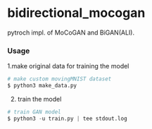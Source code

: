 # bidirectional_mocogan

pytroch impl. of MoCoGAN and BiGAN(ALI).

### Usage

1.make original data for training the model
```python
# make custom movingMNIST dataset
$ python3 make_data.py
```

2. train the model
```python
# train GAN model
$ python3 -u train.py | tee stdout.log
```
